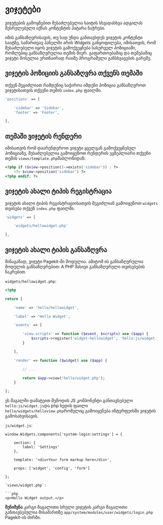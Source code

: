 # ვიჯეტები
<p class="uk-article-lead">ვიჯეტების გამოყნებით შესაძლებელია საიტის სხვადასხვა ადგილას შესრულებული იქნას კონტენტის პატარა ნაჭრები.</p>

იმის განსაზღვრისავის, თუ სად უნდა განთავსდეს ვიჯეტის კონტენტი საიტზე, სამართვავ პანელში არის _Widgets_ განყოფილება, იმისათვის, რომ შესაძლებელი იყოს ვიჯეტის გამოქვეყნება სასურველ პოზიციაში, რომლებიც განსაზღვრულია თემის მიერ. გაფართოებაშიც და თემებაშიც ვიჯეტი მოსულია ერთნაირად რაიმე პროგრამული განსხვავების გარეშე.

## ვიჯეტის პოზიციის განსაზღვრა თქვენს თემაში
თქვენ შეგიძლიათ რამდენიც საჭიროა იმდენი პოზიცია განსაზღვროთ ვიჯეტისათვის თქვენი თემის `index.php` ფაილში.

```php
'positions' => [

    'sidebar' => 'Sidebar',
    'footer' => 'Footer',

],
```

## თემაში ვიჯეტის რენდერი
იმისათვის რომ დაარენდეროთ ვიჯეტი ყველგან გამოქვეყნებულ პოზიციაზე, შესაძლებელია გამოიყენოთ რენდერის ეგზეპლიარი თქვენი თემის  `views/template.php`შაბლონიდან:

```php
<?php if ($view->position()->exists('sidebar')) : ?>
    <?= $view->position('sidebar') ?>
<?php endif; ?>
```

## ვიჯეტის ახალი ტიპის რეგისტრაცია
ვიჯეტის ახალი ტიპის რეგისტრაციისათვის შეგიძლიან გამოიყენოთ `widgets` თვისება თქვენ `index.php` ფაილში.

```php
'widgets' => [

    'widgets/hellowidget.php'

],
```

## ვიჯეტის ახალი ტიპის განსაზღვრა
შინაგანად, ვიჯეტი Pagekit-ში მოდულია. ამიტომ ის განსაზღვრულია მოდულის განსაზღვრებით: A PHP მასივი განსაზღვრული თვისებების ნაკრებით.

`widgets/hellowidget.php`:

```php
<?php

return [

    'name' => 'hello/hellowidget',

    'label' => 'Hello Widget',

    'events' => [

        'view.scripts' => function ($event, $scripts) use ($app) {
            $scripts->register('widget-hellowidget', 'hello:js/widget.js', ['~widgets']);
        }

    ],

    'render' => function ($widget) use ($app) {

        // ...

        return $app->view('hello/widget.php');
    }

];
```

ეს მაგალში დამატეით შემოდის JS კომპონენტი განთავსებული `hello:js/widget.js`და php ხედის ფაილი `hello/widgets/helloview.php`რომელიც გამოიყენება ინტერფეისში ვიჯეტის გამოსახვისავის.

`js/widget.js`:

````
window.Widgets.components['system-login:settings'] = {

    section: {
        label: 'Settings'
    },

    template: '<div>Your form markup here</div>',

    props: ['widget', 'config', 'form']

};

`views/widget.php`:

```php
<p>Hello Widget output.</p>
````

**შენიშვნა** კარგი მაგალითი სრული ვიჯეტის კარგი მაგალითი განთავსებულია მისამართზე `app/system/modules/user/widgets/login.php`  Pagekit-ის ძირში.
